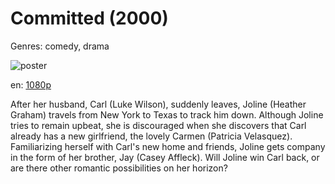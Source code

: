 # Committed (2000)

Genres: comedy, drama

![poster](http://image.tmdb.org/t/p/w500/dvP7wZRU80eu5P3qj1lhUgcrXU4.jpg)

en:
  [1080p](magnet:?xt=urn:btih:86e0551aef695b509ff11fa3a7f8687b504b6c7f&dn=Committed+%282000%29+1080p+BrRip+x264+-+YIFY&tr=udp%3A%2F%2Ftracker.openbittorrent.com%3A80%2Fannounce&tr=udp%3A%2F%2Fglotorrents.pw%3A6969%2Fannounce&tr=udp%3A%2F%2Ftracker.openbittorrent.com%3A80%2Fannounce&tr=udp%3A%2F%2Ftracker.opentrackr.org%3A1337%2Fannounce&tr=udp%3A%2F%2Fzer0day.to%3A1337%2Fannounce&tr=udp%3A%2F%2Ftracker.coppersurfer.tk%3A6969%2Fannounce)
  


After her husband, Carl (Luke Wilson), suddenly leaves, Joline (Heather Graham) travels from New York to Texas to track him down. Although Joline tries to remain upbeat, she is discouraged when she discovers that Carl already has a new girlfriend, the lovely Carmen (Patricia Velasquez). Familiarizing herself with Carl's new home and friends, Joline gets company in the form of her brother, Jay (Casey Affleck). Will Joline win Carl back, or are there other romantic possibilities on her horizon?